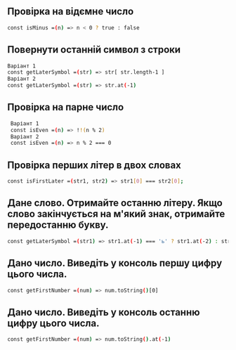 ## Провірка на відємне число
```sh
const isMinus =(n) => n < 0 ? true : false
```
## Повернути останній символ з строки
```sh
Варіант 1
const getLaterSymbol =(str) => str[ str.length-1 ]
Варіант 2
const getLaterSymbol =(str) => str.at(-1)
```

## Провірка на парне число
```sh
 Варіант 1
 const isEven =(n) => !!(n % 2)
 Варіант 2
 const isEven =(n) => n % 2 === 0
```
## Провірка перших літер в двох словах
```sh
const isFirstLater =(str1, str2) => str1[0] === str2[0];
```

## Дане слово. Отримайте останню літеру. Якщо слово закінчується на м'який знак, отримайте передостанню букву.
```sh
const getLaterSymbol =(str1) => str1.at(-1) === 'ь' ? str1.at(-2) : str1.at(-1)
```

## Дано число. Виведіть у консоль першу цифру цього числа.
```sh
const getFirstNumber =(num) => num.toString()[0]
```
## Дано число. Виведіть у консоль останню цифру цього числа.
```sh
const getFirstNumber =(num) => num.toString().at(-1)
```
